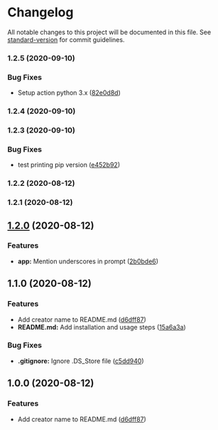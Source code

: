 # Changelog

All notable changes to this project will be documented in this file. See [standard-version](https://github.com/conventional-changelog/standard-version) for commit guidelines.

### 1.2.5 (2020-09-10)


### Bug Fixes

* Setup action python 3.x ([82e0d8d](https://github.com/josueal1/wiki_summary_extract/commit/82e0d8df6e8e088e4c2315f4cb93cbb93d1c87ce))

### 1.2.4 (2020-09-10)

### 1.2.3 (2020-09-10)


### Bug Fixes

* test printing pip version ([e452b92](https://github.com/josueal1/wiki_summary_extract/commit/e452b92b6c7bf8cceba11ec1fd8599664e80ffb2))

### 1.2.2 (2020-08-12)

### 1.2.1 (2020-08-12)

## [1.2.0](https://github.com/josueal1/wiki_summary_extract/compare/v1.1.0...v1.2.0) (2020-08-12)


### Features

* **app:** Mention underscores in prompt ([2b0bde6](https://github.com/josueal1/wiki_summary_extract/commit/2b0bde680d214de0d2746595f947062e0ed1981a))

## 1.1.0 (2020-08-12)


### Features

* Add creator name to README.md ([d6dff87](https://github.com/josueal1/wiki_summary_extract/commit/d6dff87d3cb741d19bb3134f2cdb3ddd5c60a516))
* **README.md:** Add installation and usage steps ([15a6a3a](https://github.com/josueal1/wiki_summary_extract/commit/15a6a3a6f1c2a0cc5b3da091d3eaeb8896c37206))


### Bug Fixes

* **.gitignore:** Ignore .DS_Store file ([c5dd940](https://github.com/josueal1/wiki_summary_extract/commit/c5dd94062d63a0903cd8d7a002068051acbe4388))

## 1.0.0 (2020-08-12)


### Features

* Add creator name to README.md ([d6dff87](https://github.com/josueal1/wiki_summary_extract/commit/d6dff87d3cb741d19bb3134f2cdb3ddd5c60a516))
